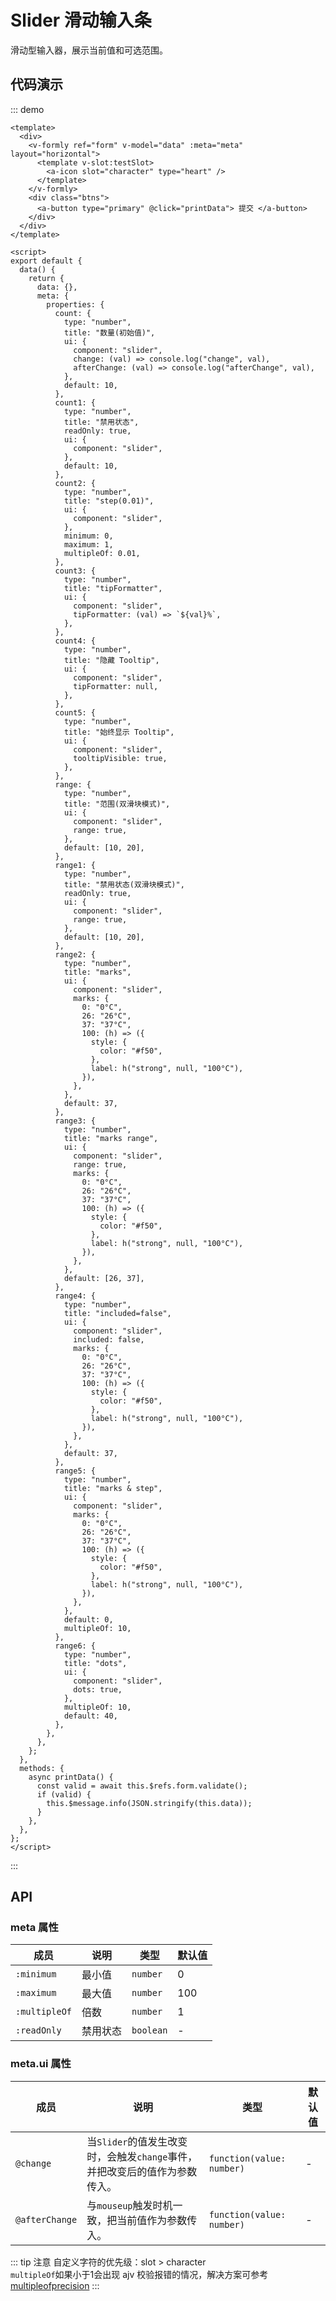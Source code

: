 # Slider 滑动输入条

滑动型输入器，展示当前值和可选范围。

## 代码演示

::: demo

```vue
<template>
  <div>
    <v-formly ref="form" v-model="data" :meta="meta" layout="horizontal">
      <template v-slot:testSlot>
        <a-icon slot="character" type="heart" />
      </template>
    </v-formly>
    <div class="btns">
      <a-button type="primary" @click="printData"> 提交 </a-button>
    </div>
  </div>
</template>

<script>
export default {
  data() {
    return {
      data: {},
      meta: {
        properties: {
          count: {
            type: "number",
            title: "数量(初始值)",
            ui: {
              component: "slider",
              change: (val) => console.log("change", val),
              afterChange: (val) => console.log("afterChange", val),
            },
            default: 10,
          },
          count1: {
            type: "number",
            title: "禁用状态",
            readOnly: true,
            ui: {
              component: "slider",
            },
            default: 10,
          },
          count2: {
            type: "number",
            title: "step(0.01)",
            ui: {
              component: "slider",
            },
            minimum: 0,
            maximum: 1,
            multipleOf: 0.01,
          },
          count3: {
            type: "number",
            title: "tipFormatter",
            ui: {
              component: "slider",
              tipFormatter: (val) => `${val}%`,
            },
          },
          count4: {
            type: "number",
            title: "隐藏 Tooltip",
            ui: {
              component: "slider",
              tipFormatter: null,
            },
          },
          count5: {
            type: "number",
            title: "始终显示 Tooltip",
            ui: {
              component: "slider",
              tooltipVisible: true,
            },
          },
          range: {
            type: "number",
            title: "范围(双滑块模式)",
            ui: {
              component: "slider",
              range: true,
            },
            default: [10, 20],
          },
          range1: {
            type: "number",
            title: "禁用状态(双滑块模式)",
            readOnly: true,
            ui: {
              component: "slider",
              range: true,
            },
            default: [10, 20],
          },
          range2: {
            type: "number",
            title: "marks",
            ui: {
              component: "slider",
              marks: {
                0: "0°C",
                26: "26°C",
                37: "37°C",
                100: (h) => ({
                  style: {
                    color: "#f50",
                  },
                  label: h("strong", null, "100°C"),
                }),
              },
            },
            default: 37,
          },
          range3: {
            type: "number",
            title: "marks range",
            ui: {
              component: "slider",
              range: true,
              marks: {
                0: "0°C",
                26: "26°C",
                37: "37°C",
                100: (h) => ({
                  style: {
                    color: "#f50",
                  },
                  label: h("strong", null, "100°C"),
                }),
              },
            },
            default: [26, 37],
          },
          range4: {
            type: "number",
            title: "included=false",
            ui: {
              component: "slider",
              included: false,
              marks: {
                0: "0°C",
                26: "26°C",
                37: "37°C",
                100: (h) => ({
                  style: {
                    color: "#f50",
                  },
                  label: h("strong", null, "100°C"),
                }),
              },
            },
            default: 37,
          },
          range5: {
            type: "number",
            title: "marks & step",
            ui: {
              component: "slider",
              marks: {
                0: "0°C",
                26: "26°C",
                37: "37°C",
                100: (h) => ({
                  style: {
                    color: "#f50",
                  },
                  label: h("strong", null, "100°C"),
                }),
              },
            },
            default: 0,
            multipleOf: 10,
          },
          range6: {
            type: "number",
            title: "dots",
            ui: {
              component: "slider",
              dots: true,
            },
            multipleOf: 10,
            default: 40,
          },
        },
      },
    };
  },
  methods: {
    async printData() {
      const valid = await this.$refs.form.validate();
      if (valid) {
        this.$message.info(JSON.stringify(this.data));
      }
    },
  },
};
</script>
```

:::

## API

### meta 属性

| 成员            | 说明   | 类型        | 默认值 |
| ------------- | ---- | --------- | --- |
| `:minimum`    | 最小值  | `number`  | 0   |
| `:maximum`    | 最大值  | `number`  | 100 |
| `:multipleOf` | 倍数   | `number`  | 1   |
| `:readOnly`   | 禁用状态 | `boolean` | -   |

### meta.ui 属性

| 成员             | 说明                                            | 类型                        | 默认值 |
| -------------- | --------------------------------------------- | ------------------------- | --- |
| `@change`      | 当`Slider`的值发生改变时，会触发`change`事件，并把改变后的值作为参数传入。 | `function(value: number)` | -   |
| `@afterChange` | 与`mouseup`触发时机一致，把当前值作为参数传入。                  | `function(value: number)` | -   |

::: tip 注意
自定义字符的优先级：slot > character <br/>
`multipleOf`如果小于1会出现 ajv 校验报错的情况，解决方案可参考 [multipleofprecision](https://ajv.js.org/options.html#multipleofprecision)
:::
